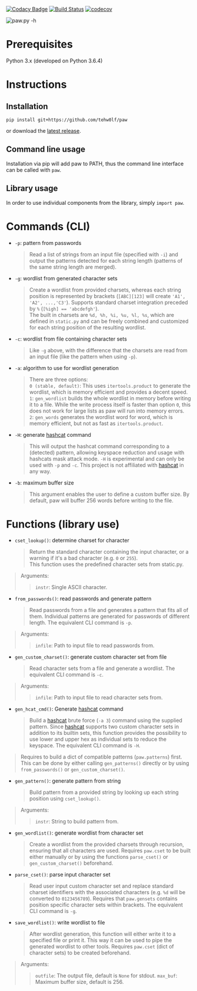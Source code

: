 [![Codacy Badge](https://api.codacy.com/project/badge/Grade/191e885ae61f45119ff53343b7461729)](https://app.codacy.com/app/tehw0lf/paw?utm_source=github.com&utm_medium=referral&utm_content=tehw0lf/paw&utm_campaign=Badge_Grade_Dashboard)
[![Build Status](https://travis-ci.com/tehw0lf/paw.svg?branch=master)](https://travis-ci.com/tehw0lf/paw) [![codecov](https://codecov.io/gh/tehw0lf/paw/branch/master/graph/badge.svg)](https://codecov.io/gh/tehw0lf/paw)

![paw.py -h](/res/help.png)

# Prerequisites

Python 3.x (developed on Python 3.6.4)

# Instructions

## Installation

```
pip install git+https://github.com/tehw0lf/paw
```

or download the [latest release](https://github.com/tehw0lf/paw/releases/latest).

## Command line usage

Installation via pip will add paw to PATH, thus the command line interface can be called with `paw`.

## Library usage

In order to use individual components from the library, simply `import paw`.

# Commands (CLI)

- `-p`: pattern from passwords

  > Read a list of strings from an input file (specified with `-i`) and output the patterns detected for each string length (patterns of the same string length are merged).

- `-g`: wordlist from generated character sets

  > Create a wordlist from provided charsets, whereas each string position is represented by brackets (`[ABC][123]` will create `'A1', 'A2', ...,'C3'`). Supports standard charset integration preceded by `%` (`[%igh] == 'abcdefgh'`).  
  > The built in charsets are `%d, %h, %i, %u, %l, %s`, which are defined in `static.py` and can be freely combined and customized for each string position of the resulting wordlist.

- `-c`: wordlist from file containing character sets

  > Like `-g` above, with the difference that the charsets are read from an input file (like the pattern when using `-p`).

- `-a`: algorithm to use for wordlist generation

  > There are three options:  
  > `0 (stable, default)`: This uses `itertools.product` to generate the wordlist, which is memory efficient and provides a decent speed.  
  > `1`: `gen_wordlist` builds the whole wordlist in memory before writing it to a file. While the write process itself is faster than option `0`, this does
  > not work for large lists as paw will run into memory errors.  
  > `2`: `gen_words` generates the wordlist word for word, which is memory efficient, but not as fast as `itertools.product`.

- `-H`: generate [hashcat](https://github.com/hashcat/hashcat) command

  > This will output the hashcat command corresponding to a (detected) pattern, allowing keyspace reduction and usage with hashcats mask attack mode. `-H` is experimental and can only be used with `-p` and `-c`. This project is not affiliated with [hashcat](https://github.com/hashcat/hashcat) in any way.

- `-b`: maximum buffer size
  > This argument enables the user to define a custom buffer size. By default, paw will buffer 256 words before writing to the file.

# Functions (library use)

- `cset_lookup()`: determine charset for character
  > Return the standard character containing the input character, or a warning if it's a bad character (e.g. `0` or `255`).  
  > This function uses the predefined character sets from static.py.

> Arguments:
>
> > `instr`: Single ASCII character.

- `from_passwords()`: read passwords and generate pattern
  > Read passwords from a file and generates a pattern that fits all of them. Individual patterns are generated for passwords of different length. The equivalent CLI command is `-p`.

> Arguments:
>
> > `infile`: Path to input file to read passwords from.

- `gen_custom_charset()`: generate custom character set from file
  > Read character sets from a file and generate a wordlist. The equivalent CLI command is `-c`.

> Arguments:
>
> > `infile`: Path to input file to read character sets from.

- `gen_hcat_cmd()`: Generate [hashcat](https://github.com/hashcat/hashcat) command
  > Build a [hashcat](https://github.com/hashcat/hashcat) brute force (`-a 3`) command using the supplied pattern. Since [hashcat](https://github.com/hashcat/hashcat) supports two custom character sets in addition to its builtin sets, this function provides the possibility to use lower and upper hex as individual sets to reduce the keyspace. The equivalent CLI command is `-H`.

> Requires to build a dict of compatible patterns (`paw.patterns`) first. This can be done by either calling `gen_patterns()` directly or by using `from_passwords()` or `gen_custom_charset()`.

- `gen_pattern()`: generate pattern from string
  > Build pattern from a provided string by looking up each string position using `cset_lookup()`.

> Arguments:
>
> > `instr`: String to build pattern from.

- `gen_wordlist()`: generate wordlist from character set

  > Create a wordlist from the provided charsets through recursion, ensuring that all characters are used. Requires `paw.cset` to be built either manually or by using the functions `parse_cset()` or `gen_custom_charset()` beforehand.

- `parse_cset()`: parse input character set

  > Read user input custom character set and replace standard charset identifiers with the associated characters (e.g. `%d` will be converted to `0123456789`). Requires that `paw.gensets` contains position specific character sets within brackets. The equivalent CLI command is `-g`.

- `save_wordlist()`: write wordlist to file
  > After wordlist generation, this function will either write it to a specified file or print it. This way it can be used to pipe the generated wordlist to other tools. Requires `paw.cset` (dict of character sets) to be created beforehand.

> Arguments:
>
> > `outfile`: The output file, default is `None` for stdout.
> > `max_buf`: Maximum buffer size, default is 256.
